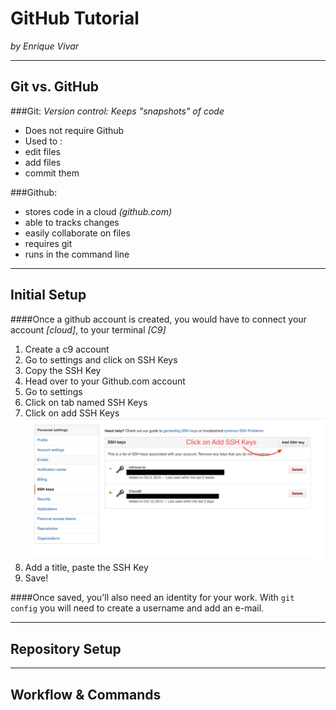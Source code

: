 # GitHub Tutorial

_by Enrique Vivar_

---
## Git vs. GitHub
###Git: _Version control: Keeps "snapshots" of code_
* Does not require Github
* Used to :  
 * edit files
 * add files
 * commit them  

###Github:
* stores code in a cloud _(github.com)_
* able to tracks changes
* easily collaborate on files
* requires git 
* runs in the command line

---
## Initial Setup  
####Once a github account is created, you would have to connect your account _[cloud]_, to your terminal _[C9]_  
1. Create a c9 account  
2. Go to settings and click on SSH Keys  
3. Copy the SSH Key  
4. Head over to your Github.com account   
5. Go to settings  
6. Click on tab named SSH Keys  
7. Click on add SSH Keys  
![pic](SSH-Keys.png)  
8. Add a title, paste the SSH Key 
9. Save!

####Once saved, you'll also need an identity for your work. With `git config` you will need to create a username and add an e-mail.
  
  

 
---
## Repository Setup



---
## Workflow & Commands